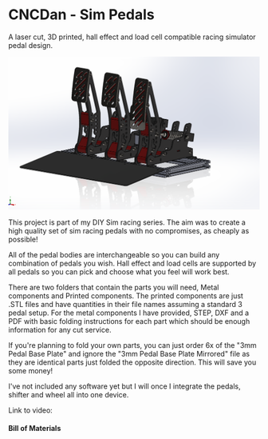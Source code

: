 # CNCDan - Sim Pedals
A laser cut, 3D printed, hall effect and load cell compatible racing simulator pedal design.

![Alt text](title.png "Sim Pedals")

This project is part of my DIY Sim racing series. The aim was to create a high quality set of sim racing pedals with no compromises, as cheaply as possible!

All of the pedal bodies are interchangeable so you can build any combination of pedals you wish. Hall effect and load cells are supported by all pedals so you can pick and choose what you feel will work best.

There are two folders that contain the parts you will need, Metal components and Printed components. The printed components are just .STL files and have quantities in their file names assuming a standard 3 pedal setup. For the metal components I have provided, STEP, DXF and a PDF with basic folding instructions for each part which should be enough information for any cut service.

If you're planning to fold your own parts, you can just order 6x of the "3mm Pedal Base Plate" and ignore the "3mm Pedal Base Plate Mirrored" file as they are identical parts just folded the opposite direction. This will save you some money!

I've not included any software yet but I will once I integrate the pedals, shifter and wheel all into one device.

Link to video:

#### Bill of Materials

